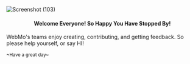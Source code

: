 ![Screenshot (103)](https://github.com/devjclosterman2023/MobileMenuForYou/assets/138734716/788ae562-3460-4df2-a88a-ef59bce329df)


<h4 style="text-align: center;"><b>Welcome Everyone! So Happy You Have Stopped By!</b></h4> 

WebMo's teams enjoy creating, contributing, and getting feedback. So please help yourself, or say HI! 



<p style="font-size: 12px;">~Have a great day~<p>
